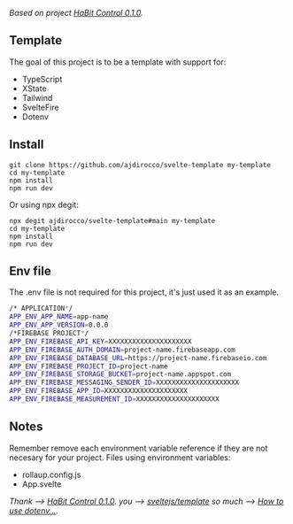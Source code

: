 _Based on project [HaBit Control 0.1.0](https://github.com/mellson/habitcontrol/#habit-control)._

## Template

The goal of this project is to be a template with support for:

- TypeScript
- XState
- Tailwind
- SvelteFire
- Dotenv

## Install

```
git clone https://github.com/ajdirocco/svelte-template my-template
cd my-template
npm install
npm run dev

```

Or using npx degit:

```
npx degit ajdirocco/svelte-template#main my-template
cd my-template
npm install
npm run dev

```

## Env file

The .env file is not required for this project, it's just used it as an example.

```bash
/* APPLICATION*/
APP_ENV_APP_NAME=app-name
APP_ENV_APP_VERSION=0.0.0
/*FIREBASE PROJECT*/
APP_ENV_FIREBASE_API_KEY=XXXXXXXXXXXXXXXXXXXXX
APP_ENV_FIREBASE_AUTH_DOMAIN=project-name.firebaseapp.com
APP_ENV_FIREBASE_DATABASE_URL=https://project-name.firebaseio.com
APP_ENV_FIREBASE_PROJECT_ID=project-name
APP_ENV_FIREBASE_STORAGE_BUCKET=project-name.appspot.com
APP_ENV_FIREBASE_MESSAGING_SENDER_ID=XXXXXXXXXXXXXXXXXXXXX
APP_ENV_FIREBASE_APP_ID=XXXXXXXXXXXXXXXXXXXXX
APP_ENV_FIREBASE_MEASUREMENT_ID=XXXXXXXXXXXXXXXXXXXXX
```

## Notes

Remember remove each environment variable reference if they are not necesary for your project.
Files using environment variables:

- rollaup.config.js
- App.svelte

_Thank --> [HaBit Control 0.1.0](https://github.com/mellson/habitcontrol/#habit-control)._
_you --> [sveltejs/template](https://github.com/sveltejs/component-template)_
_so much --> [How to use dotenv...](https://github.com/codediodeio/sveltefire)._
